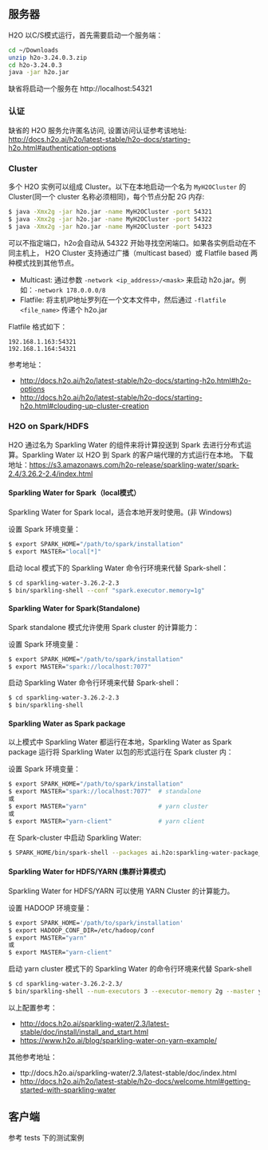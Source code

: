 ## 服务器

H2O 以C/S模式运行，首先需要启动一个服务端：

```bash
cd ~/Downloads
unzip h2o-3.24.0.3.zip
cd h2o-3.24.0.3
java -jar h2o.jar
```
缺省将启动一个服务在 http://localhost:54321

### 认证

缺省的 H2O 服务允许匿名访问, 设置访问认证参考该地址: http://docs.h2o.ai/h2o/latest-stable/h2o-docs/starting-h2o.html#authentication-options 

### Cluster

多个 H2O 实例可以组成 Cluster。以下在本地启动一个名为 `MyH2OCluster` 的 Cluster(同一个 cluster 名称必须相同)，每个节点分配 2G 内存:
```bash
$ java -Xmx2g -jar h2o.jar -name MyH2OCluster -port 54321
$ java -Xmx2g -jar h2o.jar -name MyH2OCluster -port 54322
$ java -Xmx2g -jar h2o.jar -name MyH2OCluster -port 54323
```

可以不指定端口，h2o会自动从 54322 开始寻找空闲端口。如果各实例启动在不同主机上， H2O Cluster 支持通过广播（multicast based）或 Flatfile based 两种模式找到其他节点。

* Multicast: 通过参数 `-network <ip_address>/<mask>` 来启动 h2o.jar。例如：`-network 178.0.0.0/8`
* Flatfile: 将主机IP地址罗列在一个文本文件中，然后通过 `-flatfile <file_name>` 传递个 h2o.jar

Flatfile 格式如下：
```
192.168.1.163:54321
192.168.1.164:54321
```

参考地址：
* http://docs.h2o.ai/h2o/latest-stable/h2o-docs/starting-h2o.html#h2o-options
* http://docs.h2o.ai/h2o/latest-stable/h2o-docs/starting-h2o.html#clouding-up-cluster-creation

### H2O on Spark/HDFS

H2O 通过名为 Sparkling Water 的组件来将计算投送到 Spark 去进行分布式运算。Sparkling Water 以 H2O 到 Spark 的客户端代理的方式运行在本地。
下载地址：https://s3.amazonaws.com/h2o-release/sparkling-water/spark-2.4/3.26.2-2.4/index.html

#### Sparkling Water for Spark（local模式）

Sparkling Water for Spark local，适合本地开发时使用。(非 Windows)

设置 Spark 环境变量：

~~~bash
$ export SPARK_HOME="/path/to/spark/installation" 
$ export MASTER="local[*]" 
~~~

启动 local 模式下的 Sparkling Water 命令行环境来代替 Spark-shell：
~~~bash
$ cd sparkling-water-3.26.2-2.3
$ bin/sparkling-shell --conf "spark.executor.memory=1g"
~~~

#### Sparkling Water for Spark(Standalone)

Spark standalone 模式允许使用 Spark cluster 的计算能力：

设置 Spark 环境变量：

~~~bash
$ export SPARK_HOME="/path/to/spark/installation" 
$ export MASTER="spark://localhost:7077"
~~~

启动 Sparkling Water 命令行环境来代替 Spark-shell：
~~~bash
$ cd sparkling-water-3.26.2-2.3
$ bin/sparkling-shell
~~~

#### Sparkling Water as Spark package

以上模式中 Sparkling Water 都运行在本地，Sparkling Water as Spark package 运行将 Sparkling Water 以包的形式运行在 Spark cluster 内：

设置 Spark 环境变量：

~~~bash
$ export SPARK_HOME="/path/to/spark/installation" 
$ export MASTER="spark://localhost:7077"  # standalone
或
$ export MASTER="yarn"                    # yarn cluster
或
$ export MASTER="yarn-client"             # yarn client
~~~

在 Spark-cluster 中启动 Sparkling Water:
~~~bash
$ SPARK_HOME/bin/spark-shell --packages ai.h2o:sparkling-water-package_2.11:3.26.2-2.3
~~~ 

#### Sparkling Water for HDFS/YARN (集群计算模式)

Sparkling Water for HDFS/YARN 可以使用 YARN Cluster 的计算能力。

设置 HADOOP 环境变量：

~~~bash
$ export SPARK_HOME='/path/to/spark/installation'
$ export HADOOP_CONF_DIR=/etc/hadoop/conf
$ export MASTER="yarn"
或
$ export MASTER="yarn-client"
~~~

启动 yarn cluster 模式下的 Sparkling Water 的命令行环境来代替 Spark-shell

~~~bash
$ cd sparkling-water-3.26.2-2.3/
$ bin/sparkling-shell --num-executors 3 --executor-memory 2g --master yarn --deploy-mode client
~~~

以上配置参考：
* http://docs.h2o.ai/sparkling-water/2.3/latest-stable/doc/install/install_and_start.html
* https://www.h2o.ai/blog/sparkling-water-on-yarn-example/

其他参考地址：
* ttp://docs.h2o.ai/sparkling-water/2.3/latest-stable/doc/index.html
* http://docs.h2o.ai/h2o/latest-stable/h2o-docs/welcome.html#getting-started-with-sparkling-water

## 客户端

参考 tests 下的测试案例

